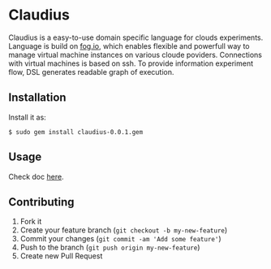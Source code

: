 # Claudius

Claudius is a easy-to-use domain specific language for clouds experiments. Language is build on [fog.io](http://fog.io), which enables flexible and powerfull way to manage virtual machine instances on various cloude poviders. Connections with virtual machines is based on ssh. To provide information experiment flow, DSL generates readable graph of execution.

## Installation


Install it as:

    $ sudo gem install claudius-0.0.1.gem

## Usage

Check doc [here](http://blostic.github.io/claudius).



## Contributing

1. Fork it
2. Create your feature branch (`git checkout -b my-new-feature`)
3. Commit your changes (`git commit -am 'Add some feature'`)
4. Push to the branch (`git push origin my-new-feature`)
5. Create new Pull Request
